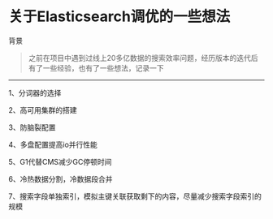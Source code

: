 # 关于Elasticsearch调优的一些想法

背景

>之前在项目中遇到过线上20多亿数据的搜索效率问题，经历版本的迭代后有了一些经验，也有了一些想法，记录一下
---

1、分词器的选择

2、高可用集群的搭建

3、防脑裂配置

4、多盘配置提高io并行性能

5、G1代替CMS减少GC停顿时间

6、冷热数据分割，冷数据段合并

7、搜索字段单独索引，模拟主键关联获取剩下的内容，尽量减少搜索字段索引的规模
